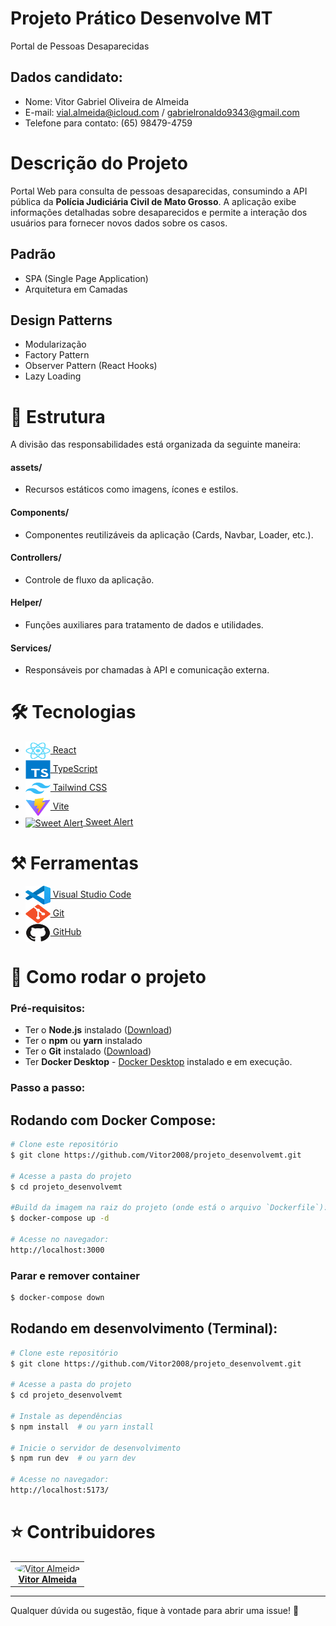 # Projeto Prático Desenvolve MT
Portal de Pessoas Desaparecidas

## Dados candidato:
- Nome: Vitor Gabriel Oliveira de Almeida
- E-mail: vial.almeida@icloud.com / gabrielronaldo9343@gmail.com
- Telefone para contato: (65) 98479-4759

# Descrição do Projeto
Portal Web para consulta de pessoas desaparecidas, consumindo a API pública da **Polícia Judiciária Civil de Mato Grosso**. A aplicação exibe informações detalhadas sobre desaparecidos e permite a interação dos usuários para fornecer novos dados sobre os casos.

## Padrão
- SPA (Single Page Application)
- Arquitetura em Camadas

## Design Patterns
- Modularização
- Factory Pattern
- Observer Pattern (React Hooks)
- Lazy Loading

# :open_file_folder: Estrutura
A divisão das responsabilidades está organizada da seguinte maneira:

#### assets/
- Recursos estáticos como imagens, ícones e estilos.

#### Components/
- Componentes reutilizáveis da aplicação (Cards, Navbar, Loader, etc.).

#### Controllers/
- Controle de fluxo da aplicação.

#### Helper/
- Funções auxiliares para tratamento de dados e utilidades.

#### Services/
- Responsáveis por chamadas à API e comunicação externa.


# :hammer_and_wrench: Tecnologias

- [<img align="center" alt="React" height="30" width="40" src="https://raw.githubusercontent.com/devicons/devicon/master/icons/react/react-original.svg"> React](https://react.dev/)
- [<img align="center" alt="TypeScript" height="30" width="40" src="https://raw.githubusercontent.com/devicons/devicon/master/icons/typescript/typescript-original.svg"> TypeScript](https://www.typescriptlang.org/)
- [<img align="center" alt="Tailwind" height="30" width="40" src="https://raw.githubusercontent.com/devicons/devicon/master/icons/tailwindcss/tailwindcss-original.svg"> Tailwind CSS](https://tailwindcss.com/)
- [<img align="center" alt="Vite" height="30" width="40" src="https://raw.githubusercontent.com/devicons/devicon/master/icons/vitejs/vitejs-original.svg"> Vite](https://vitejs.dev/)
- [<img align="center" alt="Sweet Alert" height="30" width="40" src="https://raw.githubusercontent.com/sweetalert2/sweetalert2/master/assets/swal2-logo.png"> Sweet Alert](https://sweetalert2.github.io/)


# :hammer_and_pick: Ferramentas

- [<img align="center" alt="VSCode" height="30" width="40" src="https://raw.githubusercontent.com/devicons/devicon/master/icons/vscode/vscode-original.svg"> Visual Studio Code](https://code.visualstudio.com/)
- [<img align="center" alt="Git" height="30" width="40" src="https://raw.githubusercontent.com/devicons/devicon/master/icons/git/git-original.svg"> Git](https://www.git.com/)
- [<img align="center" alt="GitHub" height="30" width="40" src="https://raw.githubusercontent.com/devicons/devicon/master/icons/github/github-original.svg"> GitHub](https://git-scm.com/)

# :rocket: Como rodar o projeto

### **Pré-requisitos:**
- Ter o **Node.js** instalado ([Download](https://nodejs.org/))
- Ter o **npm** ou **yarn** instalado
- Ter o **Git** instalado ([Download](https://git-scm.com/))
- Ter **Docker Desktop** - [Docker Desktop](https://www.docker.com/) instalado e em execução.

### **Passo a passo:**

## **Rodando com Docker Compose:**
```bash
# Clone este repositório
$ git clone https://github.com/Vitor2008/projeto_desenvolvemt.git

# Acesse a pasta do projeto
$ cd projeto_desenvolvemt

#Build da imagem na raiz do projeto (onde está o arquivo `Dockerfile`):
$ docker-compose up -d

# Acesse no navegador:
http://localhost:3000

```

### **Parar e remover container**
```bash
$ docker-compose down

```



## **Rodando em desenvolvimento (Terminal):**
```bash
# Clone este repositório
$ git clone https://github.com/Vitor2008/projeto_desenvolvemt.git

# Acesse a pasta do projeto
$ cd projeto_desenvolvemt

# Instale as dependências
$ npm install  # ou yarn install

# Inicie o servidor de desenvolvimento
$ npm run dev  # ou yarn dev

# Acesse no navegador:
http://localhost:5173/
```

# :star: Contribuidores
<table>
<tr>
<td align="center">
<a href="https://github.com/Vitor2008"><img style="border-radius: 50%;" src="https://github.com/Vitor2008.png" width="100px;" alt="Vitor Almeida"/><br /><b>Vitor Almeida</b></a>
</td>
</tr>
</table>

---

Qualquer dúvida ou sugestão, fique à vontade para abrir uma issue! 🚀

